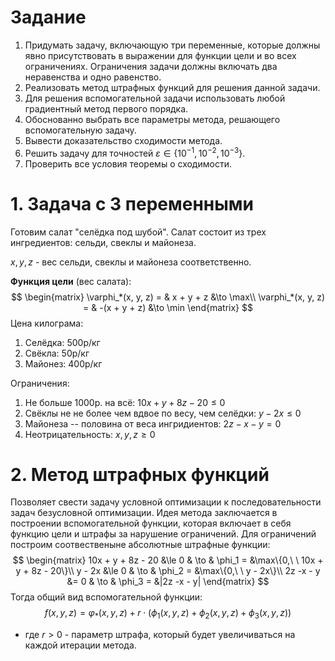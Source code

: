 # Задание
1. Придумать задачу, включающую три переменные, которые должны явно присутствовать в выражении для функции цели и во всех ограничениях. Ограничения задачи должны включать два неравенства и одно равенство.
2. Реализовать метод штрафных функций для решения данной задачи.
3. Для решения вспомогательной задачи использовать любой градиентный метод первого порядка.
4. Обоснованно выбрать все параметры метода, решающего вспомогательную задачу.
5. Вывести доказательство сходимости метода.
6. Решить задачу для точностей $\varepsilon \in \{10^{-1}, 10^{-2}, 10^{-3}\}$.
7. Проверить все условия теоремы о сходимости.

# 1. Задача с 3 переменными

Готовим салат "селёдка под шубой". Салат состоит из трех ингредиентов: сельди, свеклы и майонеза.

$x, y, z$ - вес сельди, свеклы и майонеза соответственно.

__Функция цели__ (вес салата):
$$
\begin{matrix}
    \varphi_*(x, y, z) = & x + y + z    &\to \max\\
    \varphi_*(x, y, z) = & -(x + y + z) &\to \min
\end{matrix}
$$
Цена килограма:

1. Селёдка: $500$р/кг
2. Свёкла: $50$р/кг
3. Майонез: $400$р/кг

Ограничения:

1. Не больше $1000$р. на всё: $10x + y + 8z - 20 \le 0$
2. Свёклы не не более чем вдвое по весу, чем селёдки: $y - 2x \le 0$
3. Майонеза -- половина от веса ингридиентов: $2z -x - y = 0$
4. Неотрицательность: $x,y,z \ge 0$

# 2. Метод штрафных функций
Позволяет свести задачу условной оптимизации к последовательности задач безусловной оптимизации. Идея метода заключается в построении вспомогательной функции, которая включает в себя функцию цели и штрафы за нарушение ограничений. Для ограничений построим соотвественыне абсолютные штрафные функции:
$$
\begin{matrix}
    10x + y + 8z - 20 &\le 0  & \to & \phi_1 = &\max\{0,\ \ 10x + y + 8z - 20\}\\
    y - 2x &\le 0             & \to & \phi_2 = &\max\{0,\ \ y - 2x\}\\
    2z -x - y &= 0            & \to & \phi_3 = &|2z -x - y|
\end{matrix}
$$
Тогда общий вид вспомогательной функции:
$$
f(x,y,z) = \varphi_*(x,y,z) + r \cdot (\phi_1(x,y,z) + \phi_2(x,y,z) + \phi_3(x,y,z))
$$
* где $r > 0$ - параметр штрафа, который будет увеличиваться на каждой итерации метода.
